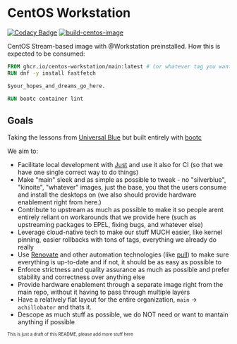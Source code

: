 # CentOS Workstation

[![Codacy Badge](https://app.codacy.com/project/badge/Grade/79d1f4c2595841bd87f2483ffe1b9340)](https://app.codacy.com/gh/centos-workstation/main/dashboard?utm_source=gh&utm_medium=referral&utm_content=&utm_campaign=Badge_grade)
[![build-centos-image](https://github.com/centos-workstation/main/actions/workflows/build.yml/badge.svg)](https://github.com/centos-workstation/main/actions/workflows/build.yml)

CentOS Stream-based image with @Workstation preinstalled. How this is expected to be consumed:

```Dockerfile
FROM ghcr.io/centos-workstation/main:latest # (or whatever tag you want)
RUN dnf -y install fastfetch

$your_hopes_and_dreams_go_here.

RUN bootc container lint
```

## Goals

Taking the lessons from [Universal Blue](https://github.com/ublue-os/) but built entirely with [bootc](https://github.com/containers/bootc)

We aim to:

- Facilitate local development with [Just](https://just.systems/) and use it also for CI (so that we have one single correct way to do things)
- Make "main" sleek and as simple as possible to tweak - no "silverblue", "kinoite", "whatever" images, 
just the base, you that the users consume and install the desktops on (we also should provide hardware enablement right from here.)
- Contribute to upstream as much as possible to make it so people arent entirely reliant on workarounds that we provide here (such as upstreaming packages to EPEL, fixing bugs, and whatever else)
- Leverage cloud-native tech to make our stuff MUCH easier, like kernel pinning, easier rollbacks with tons of tags, everything we already do really
- Use [Renovate](https://github.com/apps/renovate) and other automation technologies (like [pull](https://github.com/wei/pull)) to make sure everything is up-to-date and if not, it should be as easy as possible to 
- Enforce strictness and quality assurance as much as possible and prefer stability and correctness over anything else
- Provide hardware enablement through a separate image right from the main repo, without it having to pass through multiple layers
- Have a relatively flat layout for the entire organization, `main` -> `achillobator` and thats it.
- Descope as much stuff as possible, we do NOT need or want to mantain anything if possible

<sub><sup>This is just a draft of this README, please add more stuff here</sup></sub>
